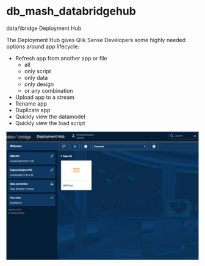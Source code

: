 # db_mash_databridgehub
data/\bridge Deployment Hub

The Deployment Hub gives Qlik Sense Developers some highly needed options around app lifecycle:

 - Refresh app from another app or file 
   * all
   * only script
   * only data
   * only design
   * or any combination 
 - Upload app to a stream
 - Rename app
 - Duplicate app
 - Quickly view the datamodel
 - Quickly view the load script

![alt text](pics/hubpreview.gif "Screenshot")
